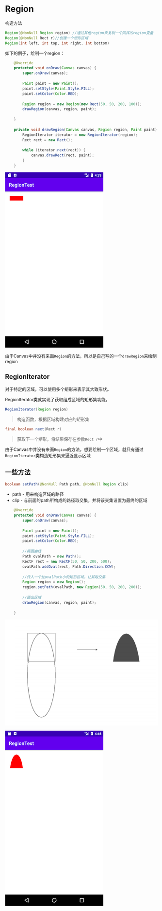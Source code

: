 # Region

构造方法

```java
Region(@NonNull Region region) //通过其他region来复制一个同样的region变量
Region(@NonNull Rect r)//创建一个矩形区域
Region(int left, int top, int right, int bottom)
```

如下的例子，绘制一个region：

```java
    @Override
    protected void onDraw(Canvas canvas) {
        super.onDraw(canvas);

        Paint paint = new Paint();
        paint.setStyle(Paint.Style.FILL);
        paint.setColor(Color.RED);

        Region region = new Region(new Rect(50, 50, 200, 100));
        drawRegion(canvas, region, paint);

    }

    private void drawRegion(Canvas canvas, Region region, Paint paint) {
        RegionIterator iterator = new RegionIterator(region);
        Rect rect = new Rect();

        while (iterator.next(rect)) {
            canvas.drawRect(rect, paint);
        }
    }
```

![041](https://github.com/winfredzen/Android-Basic/blob/master/自定义视图/images/041.png)

由于Canvas中并没有来画`Region`的方法，所以是自己写的一个`drawRegion`来绘制region



## RegionIterator

对于特定的区域，可以使用多个矩形来表示其大致形状。

RegionIterator类就实现了获取组成区域的矩形集功能。

```java
RegionIterator(Region region) 
```

> 构造函数，根据区域构建对应的矩形集

```java
final boolean next(Rect r)
```

> 获取下一个矩形，将结果保存在参数`Rect r`中

由于Canvas中并没有来画`Region`的方法，想要绘制一个区域，就只有通过`RegionIterator`类构造矩形集来逼近显示区域



## 一些方法

```java
boolean setPath(@NonNull Path path, @NonNull Region clip)
```

+ path - 用来构造区域的路径
+ clip - 与前面的path所构成的路径取交集，并将该交集设置为最终的区域

```java
    @Override
    protected void onDraw(Canvas canvas) {
        super.onDraw(canvas);

        Paint paint = new Paint();
        paint.setStyle(Paint.Style.FILL);
        paint.setColor(Color.RED);

        //椭圆曲线
        Path ovalPath = new Path();
        RectF rect = new RectF(50, 50, 200, 500);
        ovalPath.addOval(rect, Path.Direction.CCW);

        //传入一个比ovalPath小的矩形区域，让其取交集
        Region region = new Region();
        region.setPath(ovalPath, new Region(50, 50, 200, 200));

        //画出区域
        drawRegion(canvas, region, paint);

    }
```

![042](https://github.com/winfredzen/Android-Basic/blob/master/自定义视图/images/042.png)

![043](https://github.com/winfredzen/Android-Basic/blob/master/自定义视图/images/043.png)

























